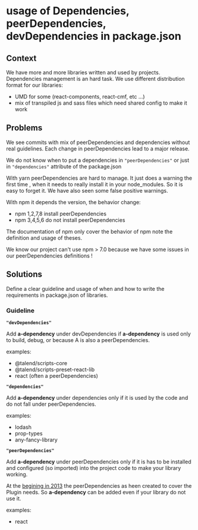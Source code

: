 # usage of Dependencies, peerDependencies, devDependencies in package.json

## Context

We have more and more libraries written and used by projects. Dependencies management is an hard task. We use different distribution format for our libraries:

- UMD for some (react-components, react-cmf, etc ...)
- mix of transpiled js and sass files which need shared config to make it work

## Problems

We see commits with mix of peerDependencies and dependencies without real guidelines.
Each change in peerDependencies lead to a major release.

We do not know when to put a dependencies in `"peerDependencies"` or just in `"dependencies"` attribute of the package.json

With yarn peerDependencies are hard to manage. It just does a warning the first time , when it needs to really install it in your node_modules. So it is easy to forget it. We have also seen some false positive warnings.

With npm it depends the version, the behavior change:

- npm 1,2,7,8 install peerDependencies
- npm 3,4,5,6 do not install peerDependencies

The documentation of npm only cover the behavior of npm note the definition and usage of theses.

We know our project can't use npm > 7.0 because we have some issues in our peerDependencies definitions !

## Solutions

Define a clear guideline and usage of when and how to write the requirements in package.json of libraries.

### Guideline

**`"devDependencies"`**

Add **a-dependency** under devDependencies if **a-dependency** is used only to build, debug, or because A is also a peerDependencies.

examples:

- @talend/scripts-core
- @talend/scripts-preset-react-lib
- react (often a peerDependencies)

**`"dependencies"`**

Add **a-dependency** under dependencies only if it is used by the code and do not fall under peerDependencies.

examples:

- lodash
- prop-types
- any-fancy-library

**`"peerDependencies"`**

Add **a-dependency** under peerDependencies only if it is has to be installed and configured (so imported) into the project code to make your library working.

At the [begining in 2013](https://nodejs.org/en/blog/npm/peer-dependencies/) the peerDependencies as heen created to cover the Plugin needs.
So **a-dependency** can be added even if your library do not use it.

examples:

- react
